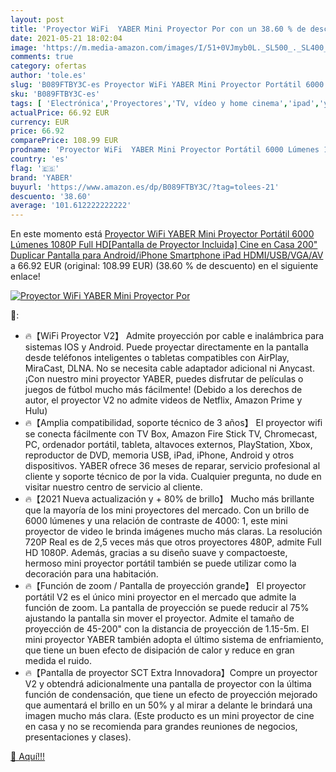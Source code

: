 ```yaml
---
layout: post
title: 'Proyector WiFi  YABER Mini Proyector Por con un 38.60 % de descuento'
date: 2021-05-21 18:02:04
image: 'https://m.media-amazon.com/images/I/51+0VJmyb0L._SL500_._SL400_.jpg'
comments: true
category: ofertas
author: 'tole.es'
slug: 'B089FTBY3C-es Proyector WiFi YABER Mini Proyector Portátil 6000 Lúmenes...'
sku: 'B089FTBY3C-es'
tags: [ 'Electrónica','Proyectores','TV, vídeo y home cinema','ipad','yaber', ]
actualPrice: 66.92 EUR
currency: EUR
price: 66.92
comparePrice: 108.99 EUR
prodname: 'Proyector WiFi  YABER Mini Proyector Portátil 6000 Lúmenes 1080P Full HD[Pantalla de Proyector Incluida]  Cine en Casa 200" Duplicar Pantalla para Android/iPhone Smartphone iPad HDMI/USB/VGA/AV'
country: 'es'
flag: '🇪🇸'
brand: 'YABER'
buyurl: 'https://www.amazon.es/dp/B089FTBY3C/?tag=tolees-21'
descuento: '38.60'
average: '101.612222222222'
---
```


En este momento está [Proyector WiFi  YABER Mini Proyector Portátil 6000 Lúmenes 1080P Full HD[Pantalla de Proyector Incluida]  Cine en Casa 200" Duplicar Pantalla para Android/iPhone Smartphone iPad HDMI/USB/VGA/AV](https://www.amazon.es/dp/B089FTBY3C/?tag=tolees-21) a 66.92 EUR (original: 108.99 EUR) (38.60 %  de descuento) en el siguiente enlace!

[![Proyector WiFi  YABER Mini Proyector Por](https://m.media-amazon.com/images/I/51+0VJmyb0L._SL500_._SL400_.jpg)](https://www.amazon.es/dp/B089FTBY3C/?tag=tolees-21)

🔎:

- 🔥【WiFi Proyector V2】 Admite proyección por cable e inalámbrica para sistemas IOS y Android. Puede proyectar directamente en la pantalla desde teléfonos inteligentes o tabletas compatibles con AirPlay, MiraCast, DLNA. No se necesita cable adaptador adicional ni Anycast. ¡Con nuestro mini proyector YABER, puedes disfrutar de películas o juegos de fútbol mucho más fácilmente! (Debido a los derechos de autor, el proyector V2 no admite videos de Netflix, Amazon Prime y Hulu)
- 🔥【Amplia compatibilidad, soporte técnico de 3 años】 El proyector wifi se conecta fácilmente con TV Box, Amazon Fire Stick TV, Chromecast, PC, ordenador portátil, tableta, altavoces externos, PlayStation, Xbox, reproductor de DVD, memoria USB, iPad, iPhone, Android y otros dispositivos. YABER ofrece 36 meses de reparar, servicio profesional al cliente y soporte técnico de por la vida. Cualquier pregunta, no dude en visitar nuestro centro de servicio al cliente.
- 🔥【2021 Nueva actualización y + 80% de brillo】 Mucho más brillante que la mayoría de los mini proyectores del mercado. Con un brillo de 6000 lúmenes y una relación de contraste de 4000: 1, este mini proyector de video le brinda imágenes mucho más claras. La resolución 720P Real es de 2,5 veces más que otros proyectores 480P, admite Full HD 1080P. Además, gracias a su diseño suave y compactoeste, hermoso mini proyector portátil también se puede utilizar como la decoración para una habitación.
- 🔥【Función de zoom / Pantalla de proyección grande】 El proyector portátil V2 es el único mini proyector en el mercado que admite la función de zoom. La pantalla de proyección se puede reducir al 75% ajustando la pantalla sin mover el proyector. Admite el tamaño de proyección de 45-200" con la distancia de proyección de 1.15-5m. El mini proyector YABER también adopta el último sistema de enfriamiento, que tiene un buen efecto de disipación de calor y reduce en gran medida el ruido.
- 🔥【Pantalla de proyector SCT Extra Innovadora】Compre un proyector V2 y obtendrá adicionalmente una pantalla de proyector con la última función de condensación, que tiene un efecto de proyección mejorado que aumentará el brillo en un 50% y al mirar a delante le brindará una imagen mucho más clara. (Este producto es un mini proyector de cine en casa y no se recomienda para grandes reuniones de negocios, presentaciones y clases).

[🛒 Aquí!!!](https://www.amazon.es/dp/B089FTBY3C/?tag=tolees-21)
